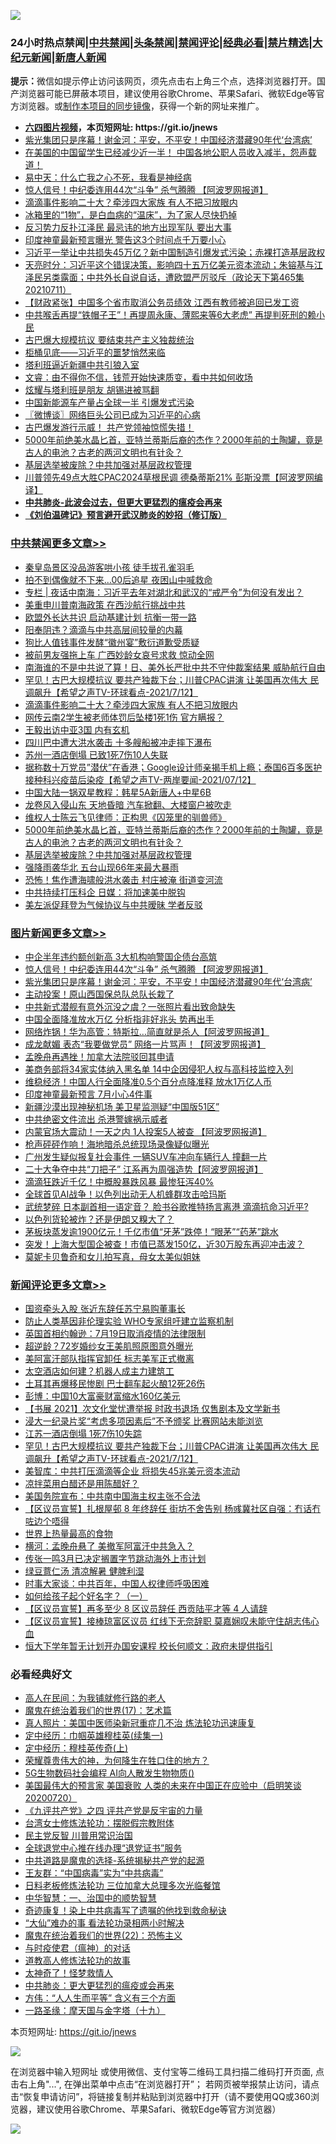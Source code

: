 ![](https://raw.githubusercontent.com/fqnews/bnews/master/64photo/fqnews-qr.jpg)

<div id="tt">
<h3>24小时热点禁闻|<a href="#%E4%B8%AD%E5%85%B1%E7%A6%81%E9%97%BB%E6%9B%B4%E5%A4%9A%E6%96%87%E7%AB%A0">中共禁闻</a>|<a href="#%E5%9B%BE%E7%89%87%E6%96%B0%E9%97%BB%E6%9B%B4%E5%A4%9A%E6%96%87%E7%AB%A0">头条禁闻</a>|<a href="#%E6%96%B0%E9%97%BB%E8%AF%84%E8%AE%BA%E6%9B%B4%E5%A4%9A%E6%96%87%E7%AB%A0">禁闻评论|<a href="#%E5%BF%85%E7%9C%8B%E7%BB%8F%E5%85%B8%E5%A5%BD%E6%96%87">经典必看|<a href="/video.md#%E7%A6%81%E7%89%87%E7%B2%BE%E9%80%89">禁片精选</a>|<a href="https://github.com/fqnews/djy/blob/master/gb/nf1351518.md#1">大纪元新闻</a>|<a href="https://github.com/fqnews/ntdtv/blob/master/gb/prog204.md#1">新唐人新闻</a></h3>
<div><b>提示：</b>微信如提示停止访问该网页，须先点击右上角三个点，选择浏览器打开。国产浏览器可能已屏蔽本项目，建议使用谷歌Chrome、苹果Safari、微软Edge等官方浏览器。或<a href="https://github.com/fqnews/bnews/blob/master/%E5%88%B6%E4%BD%9Cgit%E7%A6%81%E9%97%BB%E9%95%9C%E5%83%8F.md">制作本项目的同步镜像</a>，获得一个新的网址来推广。</div>
<ul>
<li><b><a href="http://d1.bdrive.tk/64.mp4" target="_blank">六四图片视频</a>，本页短网址: https://git.io/jnews</b></li>
<li><a href="/topimagenews/20210712/1585184.md">紫光集团只是序幕！谢金河：平安，不平安！中国经济潜藏90年代‘台湾病’</a></li>
<li><a href="/bannedvideo/20210712/1585198.md">在美国的中国留学生已经减少近一半！        中国各地公职人员收入减半，怨声载道！</a></li>
<li><a href="/baitai/20210712/1585219.md">易中天：什么亡我之心不死，我看是神经病</a></li>
<li><a href="/topimagenews/20210712/1585372.md">惊人信号！中纪委连用44次“斗争” 杀气腾腾 【阿波罗网报道】</a></li>
<li><a href="/cbnews/20210712/1585645.md">滴滴事件影响二十大？牵涉四大家族 有人不把习放眼内</a></li>
<li><a href="/health/20210712/1585309.md">冰箱里的“1物”，是白血病的“温床”，为了家人尽快扔掉</a></li>
<li><a href="/bannedvideo/20210712/1585482.md">反习势力反扑江泽民 最忌讳的地方出现军队 要出大事</a></li>
<li><a href="/cnnews/20210712/1585468.md">印度神童最新预言曝光 警告这3个时间点千万要小心</a></li>
<li><a href="/cnnews/20210712/1585570.md">习近平一举让中共损失45万亿？新中国制造引爆发式污染；赤裸打造基层政权</a></li>
<li><a href="/cbnews/20210712/1585298.md">天亮时分：习近平这个错误决策，影响四十五万亿美元资本流动；朱镕基与江泽民另类露面；中共外长自说自话，遭欧盟严厉驳斥（政论天下第465集 20210711）</a></li>
<li><a href="/headline/20210712/1585549.md">【财政紧张】中国多个省市取消公务员绩效 江西有教师被追回已发工资</a></li>
<li><a href="/cnnews/20210712/1585430.md">中共喉舌再提“铁帽子王”！再提周永康、薄熙来等6大老虎” 再提判死刑的赖小民</a></li>
<li><a href="/worldnews/20210712/1585308.md">古巴爆大规模抗议 要结束共产主义独裁统治</a></li>
<li><a href="/ssgc/20210712/1585587.md">柜桶见底——习近平的噩梦悄然来临</a></li>
<li><a href="/baitai/20210712/1585217.md">塔利班逼近新疆中共引狼入室</a></li>
<li><a href="/bannedvideo/20210712/1585491.md">文睿：由不得你不信，钱荒开始快速质变，看中共如何收场</a></li>
<li><a href="/cbnews/20210712/1585344.md">炫耀与塔利班是朋友 胡锡进被骂翻</a></li>
<li><a href="/cnnews/20210712/1585181.md">中国新能源车产量占全球一半 引爆发式污染</a></li>
<li><a href="/ssgc/20210712/1585342.md">〖微博谈〗网络巨头公司已成为习近平的心病</a></li>
<li><a href="/bannedvideo/20210712/1585376.md">古巴爆发游行示威！       共产党领袖惊慌失措！</a></li>
<li><a href="/comments/20210712/1585535.md">5000年前绝美水晶匕首，亚特兰蒂斯后裔的杰作？2000年前的土陶罐，竟是古人的电池？古老的两河文明也有针灸？</a></li>
<li><a href="/cbnews/20210712/1585525.md">基层选举被废除？中共加强对基层政权管理</a></li>
<li><a href="/cnnews/20210712/1585446.md">川普领先49点大胜CPAC2024草根民调 德桑蒂斯21% 彭斯没票【阿波罗网编译】</a></li>
<li><b><a href="/comments/20200211/1275071.md" target="_blank">中共肺炎-此波会过去，但更大更猛烈的瘟疫会再来</a></b></li>
<li><b><a href="/comments/20200207/1272816.md" target="_blank">《刘伯温碑记》预言避开武汉肺炎的妙招（修订版）</a></b></li>
</ul>
</div>

<div class="catlist">
<h3><a href="/cbnews/" target="_blank">中共禁闻</a><span><a href="/cbnews/" target="_blank" rel="nofollow">更多文章>></a></span></h3>
<ul>
<li><a href="/cbnews/20210713/1585820.md" target="_blank">秦皇岛景区没品游客哄小孩 徒手拔孔雀羽毛</a></li>
<li><a href="/cbnews/20210713/1585819.md" target="_blank">拍不到偶像就不下来…00后追星 夜困山中喊救命</a></li>
<li><a href="/cbnews/20210713/1585811.md" target="_blank">专栏 | 夜话中南海：习近平去年对湖北和武汉的“戒严令”为何没有发出？</a></li>
<li><a href="/cbnews/20210713/1585807.md" target="_blank">美重申川普南海政策 在西沙航行挑战中共</a></li>
<li><a href="/cbnews/20210713/1585806.md" target="_blank">欧盟外长达共识 启动基建计划 抗衡一带一路</a></li>
<li><a href="/cbnews/20210713/1585805.md" target="_blank">阳奉阴违？滴滴与中共高层间较量的内幕</a></li>
<li><a href="/cbnews/20210713/1585804.md" target="_blank">狗比人值钱事件发酵“徽州宴”敷衍道歉受质疑</a></li>
<li><a href="/cbnews/20210713/1585794.md" target="_blank">被前男友强拖上车 广西妙龄女哀号求救 惊动全网</a></li>
<li><a href="/cbnews/20210713/1585775.md" target="_blank">南海谁的不是中共说了算！日、美外长严批中共不守仲裁案结果 威胁航行自由</a></li>
<li><a href="/comments/20210713/1585756.md" target="_blank">罕见！古巴大规模抗议 要共产独裁下台；川普CPAC讲演 让美国再次伟大 民调飙升【希望之声TV-环球看点-2021/7/12】</a></li>
<li><a href="/cbnews/20210712/1585645.md" target="_blank">滴滴事件影响二十大？牵涉四大家族 有人不把习放眼内</a></li>
<li><a href="/cbnews/20210712/1585644.md" target="_blank">网传云南2学生被老师体罚后坠楼1死1伤 官方瞒报？</a></li>
<li><a href="/cbnews/20210712/1585604.md" target="_blank">王毅出访中亚3国 内有玄机</a></li>
<li><a href="/cbnews/20210712/1585603.md" target="_blank">四川巴中遭大洪水袭击 十多艘船被冲走摔下瀑布</a></li>
<li><a href="/cbnews/20210712/1585602.md" target="_blank">苏州一酒店倒塌 已致1死7伤10人失联</a></li>
<li><a href="/comments/20210712/1585600.md" target="_blank">据称数十万党员&#8221;潜伏&#8221;在香港；Google设计师亲揭手机上瘾；泰国6百多医护接种科兴疫苗后染疫【希望之声TV-两岸要闻-2021/07/12】</a></li>
<li><a href="/cbnews/20210712/1585577.md" target="_blank">中国大陆一锅双星教程：韩星5A新唐人+中星6B</a></li>
<li><a href="/cbnews/20210712/1585553.md" target="_blank">龙卷风入侵山东 天地昏暗 汽车掀翻、大楼窗户被吹走</a></li>
<li><a href="/cbnews/20210712/1585545.md" target="_blank">维权人士陈云飞见律师：正构思《囚笼里的驯兽师》</a></li>
<li><a href="/comments/20210712/1585535.md" target="_blank">5000年前绝美水晶匕首，亚特兰蒂斯后裔的杰作？2000年前的土陶罐，竟是古人的电池？古老的两河文明也有针灸？</a></li>
<li><a href="/cbnews/20210712/1585525.md" target="_blank">基层选举被废除？中共加强对基层政权管理</a></li>
<li><a href="/cbnews/20210712/1585500.md" target="_blank">强降雨袭华北 五台山现66年来最大暴雨</a></li>
<li><a href="/cbnews/20210712/1585499.md" target="_blank">恐怖！焦作遭海啸般洪水袭击 村庄被淹 街道变河流</a></li>
<li><a href="/cbnews/20210712/1585480.md" target="_blank">中共持续打压科企 日媒：将加速美中脱钩</a></li>
<li><a href="/cbnews/20210712/1585438.md" target="_blank">美左派促拜登为气候协议与中共暧昧 学者反驳</a></li>

</ul>
</div>
<div class="catlist">
<h3><a href="/topimagenews/" target="_blank">图片新闻</a><span><a href="/topimagenews/" target="_blank" rel="nofollow">更多文章>></a></span></h3>
<ul>
<li><a href="/topimagenews/20210713/1585784.md" target="_blank">中企半年违约额创新高 3大机构响警国企债台高筑</a></li>
<li><a href="/topimagenews/20210712/1585372.md" target="_blank">惊人信号！中纪委连用44次“斗争” 杀气腾腾 【阿波罗网报道】</a></li>
<li><a href="/topimagenews/20210712/1585184.md" target="_blank">紫光集团只是序幕！谢金河：平安，不平安！中国经济潜藏90年代‘台湾病’</a></li>
<li><a href="/topimagenews/20210711/1584916.md" target="_blank">主动投案！原山西国保总队总队长栽了</a></li>
<li><a href="/topimagenews/20210711/1584789.md" target="_blank">中共新式潜舰有意外沉没之虞？一张照片看出致命缺失</a></li>
<li><a href="/topimagenews/20210711/1584605.md" target="_blank">中国全面降准放水万亿 分析指非好兆头 势再出手</a></li>
<li><a href="/topimagenews/20210710/1584331.md" target="_blank">网络炸锅！华为高管：特斯拉…简直就是杀人【阿波罗网报道】</a></li>
<li><a href="/topimagenews/20210710/1584260.md" target="_blank">成龙献媚 表态“我要做党员” 网络一片骂声！【阿波罗网报道】</a></li>
<li><a href="/topimagenews/20210710/1584235.md" target="_blank">孟晚舟再遇挫！加拿大法院驳回其申请</a></li>
<li><a href="/topimagenews/20210710/1584006.md" target="_blank">美商务部将34家实体纳入黑名单 14中企因侵犯人权与高科技监控入列</a></li>
<li><a href="/topimagenews/20210710/1583935.md" target="_blank">维稳经济！中国人行全面降准0.5个百分点降准释 放水1万亿人币</a></li>
<li><a href="/topimagenews/20210709/1583469.md" target="_blank">印度神童最新预言 7月小心4件事</a></li>
<li><a href="/topimagenews/20210709/1583332.md" target="_blank">新疆沙漠出现神秘机场 美卫星监测疑“中国版51区”</a></li>
<li><a href="/topimagenews/20210708/1583017.md" target="_blank">中共绝密文件流出 杀港警嫁祸示威者</a></li>
<li><a href="/topimagenews/20210708/1582899.md" target="_blank">内蒙官场大震动！一天之内 1人投案5人被查 【阿波罗网报道】</a></li>
<li><a href="/topimagenews/20210708/1582726.md" target="_blank">枪声砰砰作响！海地暗杀总统现场录像疑似曝光</a></li>
<li><a href="/topimagenews/20210707/1582217.md" target="_blank">广州发生疑似报复社会事件 一辆SUV车冲向车辆行人 撞翻一片</a></li>
<li><a href="/topimagenews/20210707/1582216.md" target="_blank">二十大争夺中共“刀把子” 江系再为周强造势【阿波罗网报道】</a></li>
<li><a href="/topimagenews/20210707/1582113.md" target="_blank">滴滴狂跌近千亿！中概股暴跌风暴 最惨狂泻40%</a></li>
<li><a href="/topimagenews/20210707/1582028.md" target="_blank">全球首见AI战争！以色列出动无人机蜂群攻击哈玛斯</a></li>
<li><a href="/topimagenews/20210706/1581728.md" target="_blank">武统梦碎 日本副首相一语定音？ 脸书谷歌推特扬言离港 滴滴抗命习近平?</a></li>
<li><a href="/topimagenews/20210706/1581523.md" target="_blank">以色列货轮被炸？还是伊朗又糗大了？</a></li>
<li><a href="/topimagenews/20210706/1581506.md" target="_blank">茅板块蒸发逾1900亿元！千亿市值“牙茅”跌停！“眼茅”“药茅”跳水</a></li>
<li><a href="/topimagenews/20210706/1581505.md" target="_blank">突发！上海大型国企被查！市值已蒸发150亿，近30万股东再迎冲击波？</a></li>
<li><a href="/topimagenews/20210706/1581222.md" target="_blank">莫妮卡贝鲁奇和女儿拍写真，母女太美似姐妹</a></li>

</ul>
</div>
<div class="catlist">
<h3><a href="/comments/" target="_blank">新闻评论</a><span><a href="/comments/" target="_blank" rel="nofollow">更多文章>></a></span></h3>
<ul>
<li><a href="/comments/20210713/1585830.md" target="_blank">国资牵头入股 张近东辞任苏宁易购董事长</a></li>
<li><a href="/comments/20210713/1585816.md" target="_blank">防止人类基因非伦理实验 WHO专家组吁建立监察机制</a></li>
<li><a href="/comments/20210713/1585791.md" target="_blank">英国首相约翰逊：7月19日取消疫情的法律限制</a></li>
<li><a href="/comments/20210713/1585790.md" target="_blank">超逆龄？72岁婚纱女王美肌照原图意外曝光</a></li>
<li><a href="/comments/20210713/1585781.md" target="_blank">美阿富汗部队指挥官卸任 标志美军正式撤离</a></li>
<li><a href="/comments/20210713/1585780.md" target="_blank">太空酒店如何建？机器人成主力建筑工</a></li>
<li><a href="/comments/20210713/1585766.md" target="_blank">土耳其再爆移民惨剧 巴士翻车起火酿12死26伤</a></li>
<li><a href="/comments/20210713/1585765.md" target="_blank">彭博：中国10大富豪财富缩水160亿美元</a></li>
<li><a href="/comments/20210713/1585762.md" target="_blank">【书展 2021】次文化堂忧遭举报 时政书退场 仅售剧本及文学新书</a></li>
<li><a href="/comments/20210713/1585761.md" target="_blank">浸大一纪录片奖“考虑多项因素后”不予颁奖 比赛网站未能浏览</a></li>
<li><a href="/comments/20210713/1585760.md" target="_blank">江苏一酒店倒塌 1死7伤10失踪</a></li>
<li><a href="/comments/20210713/1585756.md" target="_blank">罕见！古巴大规模抗议 要共产独裁下台；川普CPAC讲演 让美国再次伟大 民调飙升【希望之声TV-环球看点-2021/7/12】</a></li>
<li><a href="/comments/20210713/1585754.md" target="_blank">美智库：中共打压滴滴等企业 将损失45兆美元资本流动</a></li>
<li><a href="/comments/20210713/1585741.md" target="_blank">凉拌菜用白醋还是用陈醋好？</a></li>
<li><a href="/comments/20210713/1585734.md" target="_blank">美国务院宣布：中共南中国海主权主张不合法</a></li>
<li><a href="/comments/20210713/1585728.md" target="_blank">【区议员宣誓】扎根屋邨 8 年终辞任 街坊不舍告别 杨彧冀社区自强：冇话冇咗边个唔得</a></li>
<li><a href="/comments/20210712/1585717.md" target="_blank">世界上热量最高的食物</a></li>
<li><a href="/comments/20210712/1585707.md" target="_blank">横河：孟晚舟悬了 美撤军阿富汗中共急入？</a></li>
<li><a href="/comments/20210712/1585696.md" target="_blank">传张一鸣3月已决定搁置字节跳动海外上市计划</a></li>
<li><a href="/comments/20210712/1585695.md" target="_blank">绿豆薏仁汤 清凉解暑 健脾利湿</a></li>
<li><a href="/comments/20210712/1585694.md" target="_blank">时事大家谈：中共百年，中国人权律师呼吸困难</a></li>
<li><a href="/comments/20210712/1585661.md" target="_blank">如何给孩子起个好名字？（一）</a></li>
<li><a href="/comments/20210712/1585660.md" target="_blank">【区议员宣誓】再多至少 8 区议员辞任 西贡陆平才等 4 人请辞</a></li>
<li><a href="/comments/20210712/1585659.md" target="_blank">【区议员宣誓】接棒琼富区议员 红线下无奈辞职 莫嘉娴叹未能守住胡志伟心血</a></li>
<li><a href="/comments/20210712/1585658.md" target="_blank">恒大下学年暂无计划开办国安课程 校长何顺文：政府未提供指引</a></li>

</ul>
</div>

<div class="catlist">
<h3>必看经典好文</h3>
<ul>
<li><a href="/tculture/20121023/72121.md" target="_blank">高人在民间：为我铺就修行路的老人</a></li>
<li><a href="/topimagenews/20180620/960677.md" target="_blank">魔鬼在统治着我们的世界(17)：艺术篇</a></li>
<li><a href="/comments/20210215/1487728.md" target="_blank">真人照片：美国中医师染新冠重症几不治 炼法轮功迅速康复</a></li>
<li><a href="/tculture/20161028/606931.md" target="_blank">定中经历：巾帼英雄穆桂英(续集一)</a></li>
<li><a href="/tculture/xiulian/20151104/467495.md" target="_blank">定中经历：穆桂英传奇(上)</a></li>
<li><a href="/comments/20200618/1346830.md" target="_blank">荣耀尊贵伟大的神，为何降生在牲口住的地方？</a></li>
<li><a href="/topimagenews/20200527/1335347.md" target="_blank">5G生物数码社会编程 AI向人散发生物物质()</a></li>
<li><a href="/bannedvideo/20210227/1495046.md" target="_blank">美国最伟大的预言家 美国衰败 人类的未来在中国正在应验中（启明笑谈20200720）</a></li>
<li><a href="/bookonline/20131116/201053.md" target="_blank">《九评共产党》之四 评共产党是反宇宙的力量</a></li>
<li><a href="/cbnews/20200610/1342772.md" target="_blank">台湾女士修炼法轮功：摆脱假宗教附体</a></li>
<li><a href="/comments/20200621/1348236.md" target="_blank">民主党反智 川普用常识治国</a></li>
<li><a href="/cbnews/20200819/1382346.md" target="_blank">全球退党中心推在线办理“退党证书”服务</a></li>
<li><a href="/comments/20181209/1044543.md" target="_blank">中共道路是魔鬼的选择-系统揭秘共产党的起源</a></li>
<li><a href="/comments/20200318/1295755.md" target="_blank">王友群：“中国病毒”实为“中共病毒”</a></li>
<li><a href="/comments/20200531/1337359.md" target="_blank">日料老板修炼法轮功 三位加拿大总理多次光临餐馆</a></li>
<li><a href="/comments/20200605/1340202.md" target="_blank">中华智慧：一、治国中的顺势智慧</a></li>
<li><a href="/topimagenews/20210131/1478453.md" target="_blank">奇迹康复！染上中共病毒写了遗嘱的他找到救命秘诀</a></li>
<li><a href="/cbnews/20210428/1535533.md" target="_blank">“大仙”难办的事  看法轮功录相两小时解决</a></li>
<li><a href="/comments/20180804/981524.md" target="_blank">魔鬼在统治着我们的世界(22)：恐怖主义</a></li>
<li><a href="/comments/20200327/1301424.md" target="_blank">与时疫使君（瘟神）的对话</a></li>
<li><a href="/comments/20200805/1375080.md" target="_blank">道教高人修炼法轮功的故事</a></li>
<li><a href="/ccpdope/20200907/1392129.md" target="_blank">太神奇了！怪梦救情人</a></li>
<li><a href="/comments/20200211/1275071.md" target="_blank">中共肺炎：更大更猛烈的瘟疫或会再来</a></li>
<li><a href="/comments/20200720/1363377.md" target="_blank">方伟：“人人生而平等” 含义有三个方面</a></li>
<li><a href="/topimagenews/20180327/919935.md" target="_blank">一路圣缘：摩天国与金字塔（十九）</a></li>

</ul>
</div>

本页短网址: https://git.io/jnews

![](https://raw.githubusercontent.com/fqnews/bnews/master/64photo/fqnews-qr.jpg)

在浏览器中输入短网址 或使用微信、支付宝等二维码工具扫描二维码打开页面, 点击右上角"...", 在弹出菜单中点击“在浏览器打开”； 若网页被举报禁止访问，请点击“恢复申请访问”，将链接复制并粘贴到浏览器中打开（请不要使用QQ或360浏览器，建议使用谷歌Chrome、苹果Safari、微软Edge等官方浏览器）

![](https://raw.githubusercontent.com/fqnews/bnews/master/64photo/wx.jpg)